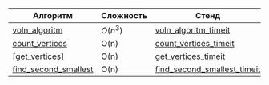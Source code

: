 | Алгоритм | Сложность | Стенд | Время (1000 операций) |
|----------|-----------|-------|-----------------------|
| [voln_algoritm](https://github.com/wexxm/fund_algoritmy/blob/main/algoritm.py)          |   $O(n ^ 3)$       | [voln_algoritm_timeit](https://github.com/wexxm/fund_algoritmy/blob/main/algoritm_timeit.py)      |      {time_wave_algorithm:.9f}                 |
| [count_vertices](https://github.com/wexxm/fund_algoritmy/blob/main/count_vertices_timeit.py)         |     O(n)      | [count_vertices_timeit](https://github.com/wexxm/fund_algoritmy/blob/main/count_vertices_timeit.py)      |                       |
| [get_vertices]        |     O(n)      | [get_vertices_timeit](https://github.com/wexxm/fund_algoritmy/blob/main/get_vertices_timeit.py)       |                       |
| [find_second_smallest](https://github.com/wexxm/fund_algoritmy/blob/main/find_second_smallest.py)         |     O(n)      | [find_second_smallest_timeit](https://github.com/wexxm/fund_algoritmy/blob/main/find_second_smallest_timeit.py)      |                       |

